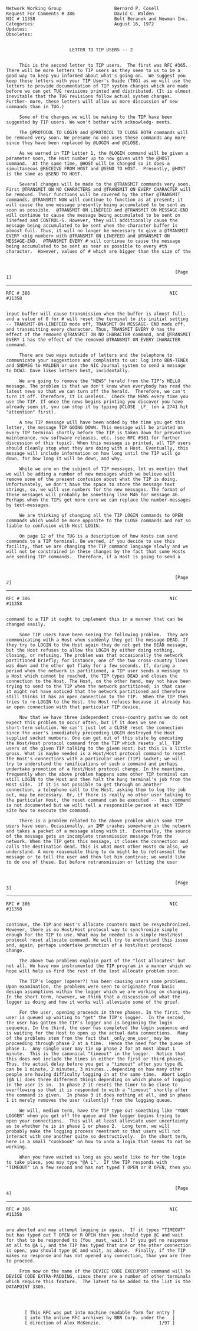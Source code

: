     Network Working Group                    Bernard P. Cosell
    Request For Comments # 386               David C. Walden
    NIC # 11358                              Bolt Beranek and Newman Inc.
    Categories:                              August 16, 1972
    Updates:
    Obsoletes:


                            LETTER TO TIP USERS -- 2


         This is the second letter to TIP users.  The first was RFC #365.
    There will be more letters to TIP users as they seem to us to be a
    good way to keep you informed about what's going on.  We suggest you
    keep these letters with your TIP User's Guide (TUG) as we will use the
    letters to provide documentation of TIP system changes which are made
    before we can get TUG revisions printed and distributed. (It is almost
    inevitable that the TUG revisions follow actual system changes.
    Further- more, these letters will allow us more discussion of new
    commands than in TUG.)

         Some of the changes we will be making to the TIP have been
    suggested by TIP users. We won't bother with acknowledg- ments.

         The @PROTOCOL TO LOGIN and @PROTOCOL TO CLOSE BOTH commands will
    be removed very soon. We presume no one uses these commands any more
    since they have been replaced by @LOGIN and @CLOSE.

         As we warned in TIP Letter 1, the @LOGIN command will be given a
    parameter soon, the Host number up to now given with the @HOST
    command.  At the same time, @HOST will be changed so it does a
    simultaneous @RECEIVE FROM HOST and @SEND TO HOST.  Presently, @HOST
    is the same as @SEND TO HOST.

         Several changes will be made to the @TRANSMIT commands very soon.
    First @TRANSMIT ON NO CHARACTERS and @TRANSMIT ON EVERY CHARACTER will
    be removed. Their functions will be covered by the other @TRANSMIT
    commands. @TRANSMIT NOW will continue to function as at present; it
    will cause the one message presently being accumulated to be sent as
    soon as possible.  @TRANSMIT ON LINEFEED and @TRANSMIT ON MESSAGE-END
    will continue to cause the message being accumulated to be sent on
    linefeed and CONTROL-S. However, they will additionally cause the
    message being accumulated to be sent when the character buffer is
    almost full. Thus, it will no longer be necessary to give a @TRANSMIT
    EVERY <big number> with @TRANSMIT ON LINEFEED and @TRANSMIT ON
    MESSAGE-END.  @TRANSMIT EVERY # will continue to cause the message
    being accumulated to be sent as near as possible to every #th
    character.  However, values of # which are bigger than the size of the



                                                                    [Page 1]

------------------------------------------------------------------------

``` newpage
RFC # 386                                                     NIC #11358


input buffer will cause transmission when the buffer is almost full;
and a value of 0 for # will reset the terminal to its initial setting
-- TRANSMIT-ON-LINEFEED mode off, TRANSMIT ON MESSAGE- END mode off,
and transmitting every character. Thus, TRANSMIT EVERY 0 has the
effect of the removed @TRANSMIT ON NO CHARACTER command, and @TRANSMIT
EVERY 1 has the effect of the removed @TRANSMIT ON EVERY CHARACTER
command.

     There are two ways outside of letters and the telephone to
communicate your suggestions and complaints to us: log into BBN-TENEX
and SNDMSG to WALDEN or use the NIC Journal system to send a message
to DCW3. Dave likes letters best, incidentally.

     We are going to remove the "NEWS" herald from the TIP's HELLO
message. The problem is that we don't know when everybody has read the
latest news so that we can turn off the herald.  Therefore, we can't
turn it off. Therefore, it is useless.  Check the NEWS every time you
use the TIP. If once the news begins printing you discover you have
already seen it, you can stop it by typing @CLOSE _LF_ (on a 2741 hit
"attention" first).

     A new TIP message will have been added by the time you get this
letter, the message TIP GOING DOWN. This message will be printed on
every TIP terminal shortly before the TIP is taken down for preventive
maintenance, new software releases, etc. (see RFC #381 for further
discussion of this topic). When this message is printed, all TIP users
should cleanly stop what they are doing with a Host. Eventually, this
message will include information on how long until the TIP will go
down, for how long it will be down, and why.

     While we are on the subject of TIP messages, let us mention that
we will be adding a number of new messages which we believe will
remove some of the present confusion about what the TIP is doing.
Unfortunately, we don't have the space to store the message text
strings, so, we will use numbers for the new messages. The format of
these messages will probably be something like M46 for message 46.
Perhaps when the TIPs get more core we can replace the number-messages
by text-messages.

     We are thinking of changing all the TIP LOGIN commands to OPEN
commands which would be more opposite to the CLOSE commands and not so
liable to confusion with Host LOGIN.

     On page 12 of the TUG is a description of how Hosts can send
commands to a TIP terminal. Be warned, if you decide to use this
facility, that we are changing the TIP command language slowly and we
will not be constrained in these changes by the fact that some Hosts
are sending TIP commands.  Therefore, if a Host is going to send a



                                                                [Page 2]
```

------------------------------------------------------------------------

``` newpage
RFC # 386                                                     NIC #11358


command to a TIP it ought to implement this in a manner that can be
changed easily.

     Some TIP users have been seeing the following problem.  They are
communicating with a Host when suddenly they get the message DEAD. If
they try to LOGIN to the Host again they do not get the DEAD message,
but the Host refuses to allow the LOGIN by either doing nothing,
closing, or refusing. The problem was that occasionally the network
partitioned briefly; for instance, one of the two cross-country lines
was down and the other got flaky for a few seconds. If, during a
period when the network is partitioned, a TIP user sends a message to
a Host which cannot be reached, the TIP types DEAD and closes the
connection to the Host. The Host, on the other hand, may not have been
trying to send to the TIP when the network partitioned; in that case
it might not have noticed that the network partitioned and therefore
still thinks it has an open connection to the TIP.  When the TIP then
tries to re-LOGIN to the Host, the Host refuses because it already has
an open connection with that particular TIP device.

     Now that we have three independent cross-country paths we do not
expect this problem to occur often, but if it does we see no
short-term solution. We can't just let a CLOSE reset the connection
since the user's immediately preceeding LOGIN destroyed the Host
supplied socket numbers. One can get out of this state by executing
the Host/Host protocol command from the TIP which resets _all_ TIP
users at the given TIP talking to the given Host; but this is a little
gross. What is maybe needed is a Host/Host protocol command to reset
the Host's connections with a particular user (TIP) socket; we will
try to understand the ramifications of such a command and perhaps
undertake promotion of a Host/Host protocol change. In the meantime,
frequently when the above problem happens some other TIP terminal can
still LOGIN to the Host and then halt the hung terminal's job from the
Host side.  If it is not possible to get through on another
connection, a telephone call to the Host, asking them to log the job
out, may be necessary. Or, if there is really no other user talking to
the particular Host, the reset command can be executed -- this command
is not documented but we will tell a responsible person at each TIP
site how to execute the command.

     There is a problem related to the above problem which some TIP
users have seen. Occasionally, an IMP crashes somewhere in the network
and takes a packet of a message along with it.  Eventually, the source
of the message gets an incomplete transmission message from the
network. When the TIP gets this message, it closes the connection and
calls the destination dead. This is what most other Hosts do also, we
understand. A more reasonable thing to do might be to retransmit the
message or to tell the user and then let him continue; we would like
to do one of these. But before retransmission or letting the user



                                                                [Page 3]
```

------------------------------------------------------------------------

``` newpage
RFC # 386                                                     NIC #11358


continue, the TIP and Host's allocate counters must be resynchronized.
However, there is no Host/Host protocol way to synchronize simple
enough for the TIP to use. What may be needed is a simple Host/Host
protocol reset allocate command. We will try to understand this issue
and, again, perhaps undertake promotion of a Host/Host protocol
change.

     The above two problems explain part of the "lost allocates" but
not all. We have now instrumented the TIP program in a manner which we
hope will help us find the rest of the lost allocate problem soon.

     The TIP's logger (opener?) has been causing users some problems.
Upon examination, the problems were seen to originate from basic
design assumptions within the logger which we are working on changing.
In the short term, however, we think that a discussion of what the
logger is doing and how it works will alleviate some of the grief.

     For the user, opening proceeds in three phases. In the first, the
user is queued up waiting to "get" the TIP's logger.  In the second,
the user has gotten the TIP's logger and is beginning the login
sequence. In the third, the user has completed the login sequence and
is waiting for the Host to open up the actual data connections.  Many
of the problems stem from the fact that _only_one_user_ may be
proceeding through phase 2 at a time.  Hence the need for the queue of
phase 1.  Any single user may tie up phase 2 for at most about 1
minute.  This is the canonical "timeout" in the logger.  Notice that
this does not include the times in either the first or third phases.
Thus, the actual delay before you get a "timeout" after you type @L
can be 1 minute, 2 minutes, 3 minutes...depending on how many other
people are having difficulty logging in at the same time.  Abort Login
(@A L) does three different things depending on which phase of logging
in the user is in.  In phase 2 it resets the timer to be close to
overflowing so that it is responded to with a "timeout" shortly after
the command is given.  In phase 3 it does nothing at all, and in phase
1 it merely removes the user (silently) from the logging queue.

     We will, medium term, have the TIP type out something like "YOUR
LOGGER" when you get off the queue and the logger begins trying to
open your connections.  This will at least alleviate user uncertainty
as to whether he is in phase 1 or phase 2.  Long term, we will
probably make the logging process reentrant so that users will not
interact with one another quite so destructively.  In the short term,
here is a small "cookbook" on how to undo a login that seems to not be
working.

     When you have waited as long as you would like to for the login
to take place, you may type "@A L".  If the TIP responds with
"TIMEOUT" in a few second and has not typed T OPEN or R OPEN, then you



                                                                [Page 4]
```

------------------------------------------------------------------------

``` newpage
RFC # 386                                                     NIC #11358


are aborted and may attempt logging in again.  If it types "TIMEOUT"
but has typed out T OPEN or R OPEN then you should type @C and wait
for that to be responded to (You _must_ wait.) If you get no response
at all to @A L, and the TIP has typed that one or the other connection
is open, you should type @C and wait, as above.  Finally, if the TIP
makes no response and has not opened any connection, than you are free
to proceed.

     From now on the name of the DEVICE CODE EXECUPORT command will be
DEVICE CODE EXTRA-PADDING, since there are a number of other terminals
which require this feature.  The latest to be added to the list is the
DATAPOINT 3300.




       [ This RFC was put into machine readable form for entry ]
       [ into the online RFC archives by BBN Corp. under the   ]
       [ direction of Alex McKenzie.                      1/97 ]
































                                                                [Page 5]
```
